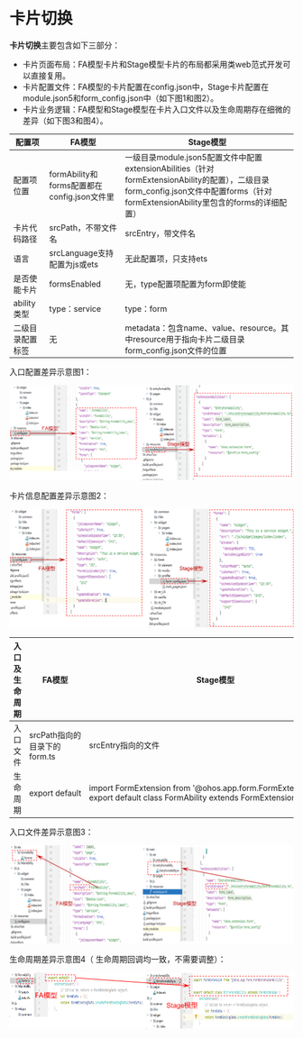 # 卡片切换


**卡片切换**主要包含如下三部分：


- 卡片页面布局：FA模型卡片和Stage模型卡片的布局都采用类web范式开发可以直接复用。
- 卡片配置文件：FA模型的卡片配置在config.json中，Stage卡片配置在module.json5和form_config.json中（如下图1和图2）。
- 卡片业务逻辑：FA模型和Stage模型在卡片入口文件以及生命周期存在细微的差异（如下图3和图4）。

| 配置项           | FA模型                                      | Stage模型                                                    |
| ---------------- | ------------------------------------------- | ------------------------------------------------------------ |
| 配置项位置       | formAbility和forms配置都在config.json文件里 | 一级目录module.json5配置文件中配置extensionAbilities（针对formExtensionAbility的配置），二级目录form_config.json文件中配置forms（针对formExtensionAbility里包含的forms的详细配置） |
| 卡片代码路径     | srcPath，不带文件名                         | srcEntry，带文件名                                           |
| 语言             | srcLanguage支持配置为js或ets                | 无此配置项，只支持ets                                        |
| 是否使能卡片     | formsEnabled                                | 无，type配置项配置为form即使能                               |
| ability类型      | type：service                               | type：form                                                   |
| 二级目录配置标签 | 无                                          | metadata：包含name、value、resource。其中resource用于指向卡片二级目录form_config.json文件的位置 |


入口配置差异示意图1：


![widget-switch1](figures/widget-switch1.png)


卡片信息配置差异示意图2：


![widget-switch2](figures/widget-switch2.png)


| 入口及生命周期 | FA模型 | Stage模型 |
| -------- | -------- | -------- |
| 入口文件 | srcPath指向的目录下的form.ts | srcEntry指向的文件 |
| 生命周期 | export&nbsp;default | import&nbsp;FormExtension&nbsp;from&nbsp;'\@ohos.app.form.FormExtensionAbility';<br/>export&nbsp;default&nbsp;class&nbsp;FormAbility&nbsp;extends&nbsp;FormExtension |


入口文件差异示意图3：


![widget-switch3](figures/widget-switch3.png)


生命周期差异示意图4（ 生命周期回调均一致，不需要调整）：


![widget-switch4](figures/widget-switch4.png)
